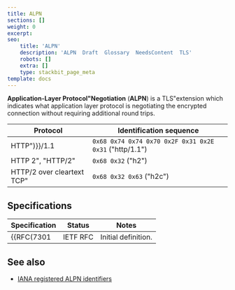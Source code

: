 ```yaml
---
title: ALPN
sections: []
weight: 0
excerpt: 
seo:
    title: 'ALPN'
    description: 'ALPN  Draft  Glossary  NeedsContent  TLS'
    robots: []
    extra: []
    type: stackbit_page_meta
template: docs
---
```


**Application-Layer Protocol"Negotiation** (**ALPN**) is a TLS"extension which indicates what application layer protocol is negotiating the encrypted connection without requiring additional round trips.

| Protocol                                       | Identification sequence                                |
| ---------------------------------------------- | ------------------------------------------------------ |
| HTTP")}}/1.1               | `0x68 0x74 0x74 0x70 0x2F 0x31 0x2E 0x31` ("http/1.1") |
| HTTP 2", "HTTP/2"  | `0x68 0x32` ("h2")                                     |
| HTTP/2 over cleartext TCP"| `0x68 0x32 0x63` ("h2c")                               |

## Specifications

| Specification    | Status   | Notes               |
| ---------------- | -------- | ------------------- |
| {{RFC(7301| IETF RFC | Initial definition. |

## See also

- [IANA registered ALPN identifiers](https://www.iana.org/assignments/tls-extensiontype-values/tls-extensiontype-values.xhtml#alpn-protocol-ids)
